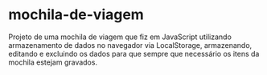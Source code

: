 # mochila-de-viagem
Projeto de uma mochila de viagem que fiz em JavaScript utilizando armazenamento de dados no navegador via LocalStorage, armazenando, editando e excluindo os dados para que sempre que necessário os itens da mochila estejam gravados.
